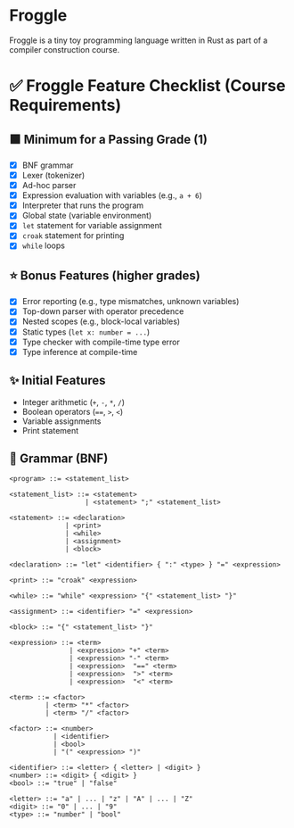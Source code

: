 # Froggle

Froggle is a tiny toy programming language written in Rust as part of a compiler construction course.


# ✅ Froggle Feature Checklist (Course Requirements)

## 🟩 Minimum for a Passing Grade (1)

- [x] BNF grammar
- [x] Lexer (tokenizer)
- [x] Ad-hoc parser
- [x] Expression evaluation with variables (e.g., `a + 6`)
- [x] Interpreter that runs the program
- [x] Global state (variable environment)
- [x] `let` statement for variable assignment
- [x] `croak` statement for printing
- [x] `while` loops

## ⭐️ Bonus Features (higher grades)

- [x] Error reporting (e.g., type mismatches, unknown variables)
- [x] Top-down parser with operator precedence
- [x] Nested scopes (e.g., block-local variables)
- [x] Static types (`let x: number = ...`)
- [x] Type checker with compile-time type error
- [x] Type inference at compile-time

## ✨ Initial Features

- Integer arithmetic (`+`, `-`, `*`, `/`)
- Boolean operators (`==`, `>`, `<`)
- Variable assignments
- Print statement

## 🔣 Grammar (BNF)

```bnf
<program> ::= <statement_list>

<statement_list> ::= <statement>
                   | <statement> ";" <statement_list>

<statement> ::= <declaration>
              | <print>
              | <while>
              | <assignment>
              | <block>

<declaration> ::= "let" <identifier> { ":" <type> } "=" <expression>

<print> ::= "croak" <expression>

<while> ::= "while" <expression> "{" <statement_list> "}"

<assignment> ::= <identifier> "=" <expression>

<block> ::= "{" <statement_list> "}"

<expression> ::= <term>
               | <expression> "+" <term>
               | <expression> "-" <term>
               | <expression>  "==" <term>
               | <expression>  ">" <term>
               | <expression>  "<" <term>               

<term> ::= <factor>
         | <term> "*" <factor>
         | <term> "/" <factor>

<factor> ::= <number>
           | <identifier>
           | <bool>
           | "(" <expression> ")"

<identifier> ::= <letter> { <letter> | <digit> }
<number> ::= <digit> { <digit> }
<bool> ::= "true" | "false"

<letter> ::= "a" | ... | "z" | "A" | ... | "Z"
<digit> ::= "0" | ... | "9"
<type> ::= "number" | "bool"
```